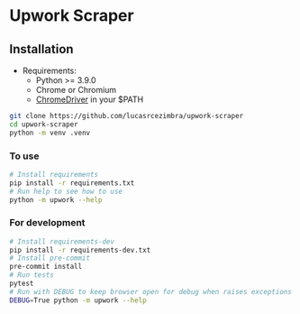 # Upwork Scraper

## Installation
- Requirements:
  * Python >= 3.9.0
  * Chrome or Chromium
  * [ChromeDriver](https://sites.google.com/a/chromium.org/chromedriver/downloads) in your $PATH
```bash
git clone https://github.com/lucasrcezimbra/upwork-scraper
cd upwork-scraper
python -m venv .venv
```

### To use
```bash
# Install requirements
pip install -r requirements.txt
# Run help to see how to use
python -m upwork --help
```

### For development
```bash
# Install requirements-dev
pip install -r requirements-dev.txt
# Install pre-commit
pre-commit install
# Run tests
pytest
# Run with DEBUG to keep browser open for debug when raises exceptions
DEBUG=True python -m upwork --help
```

